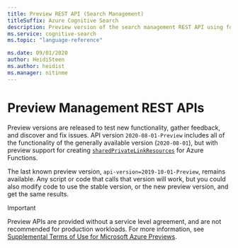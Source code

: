 ```yaml
---
title: Preview REST API (Search Management)
titleSuffix: Azure Cognitive Search
description: Preview version of the search management REST API using for provisioning a service and managing keys.
ms.service: cognitive-search
ms.topic: "language-reference"

ms.date: 09/01/2020
author: HeidiSteen
ms.author: heidist
ms.manager: nitinme
---
```


# Preview Management REST APIs

Preview versions are released to test new functionality, gather feedback, and discover and fix issues. API version  `2020-08-01-Preview` includes all of the functionality of the generally available version (`2020-08-01`), but with preview support for creating [`sharedPrivateLinkResources`](https://docs.microsoft.com/rest/api/searchmanagement/sharedprivatelinkresources) for Azure Functions.

The last known preview version, `api-version=2019-10-01-Preview`, remains available. Any script or code that calls that version will work, but you could also modify code to use the stable version, or the new preview version, and get the same results.

> [!Important]
> Preview APIs are provided without a service level agreement, and are not recommended for production workloads. For more information, see [Supplemental Terms of Use for Microsoft Azure Previews](https://azure.microsoft.com/support/legal/preview-supplemental-terms/). 